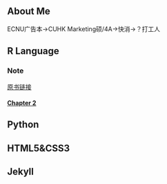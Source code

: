 ## About Me

ECNU广告本→CUHK Marketing硕/4A→快消→？打工人


## R Language
### Note
[原书链接](https://cran.r-project.org/doc/manuals/r-release/R-intro.pdf)
#### [Chapter 2](https://github.com/Anran-He/anranhe.github.io/blob/gh-pages/Chapter2.md)


## Python


## HTML5&CSS3


## Jekyll
